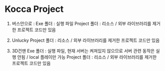 # Kocca Project

1. 버스안으로 : 
Exe 폴더 : 실행 파일
Project 폴더 : 리소스 / 외부 라이브러리를 제거한 프로젝트 코드만 있음

2. Unlucky
Project 폴더 : 리소스 / 외부 라이브러리를 제거한 프로젝트 코드만 있음

3. 3D건맨
Exe 폴더 : 실행 파일, 현재 서버는 켜져있지 않으므로 서버 관련 동작은 실행 안됨 / local 플레이만 가능
Project 폴더 : 리소스 / 외부 라이브러리를 제거한 프로젝트 코드만 있음


